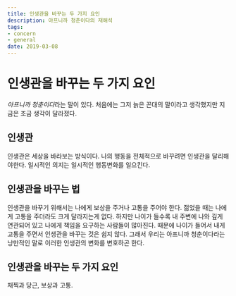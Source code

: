 ```yaml
---
title: 인생관을 바꾸는 두 가지 요인
description: 아프니까 청춘이다의 재해석
tags:
- concern
- general
date: 2019-03-08
---
```


# 인생관을 바꾸는 두 가지 요인
*아프니까 청춘이다*라는 말이 있다. 처음에는 그저 늙은 꼰대의 말이라고 생각했지만 지금은 조금 생각이 달라졌다.

## 인생관
인생관은 세상을 바라보는 방식이다. 나의 행동을 전체적으로 바꾸려면 인생관을 달리해야한다. 일시적인 의지는 일시적인 행동변화를 일으킨다.

## 인생관을 바꾸는 법
인생관을 바꾸기 위해서는 나에게 보상을 주거나 고통을 주어야 한다. 젊었을 때는 나에게 고통을 주더라도 크게 달라지는게 없다. 하지만 나이가 들수록 내 주변에 나와 깊게 연관되어 있고 나에게 책임을 요구하는 사람들이 많아진다. 때문에 나이가 들어서 내게 고통을 주면서 인생관을 바꾸는 것은 쉽지 않다. 그래서 우리는 아프니까 청춘이다라는 낭만적인 말로 이러한 인생관의 변화를 변호하곤 한다.

## 인생관을 바꾸는 두 가지 요인
채찍과 당근, 보상과 고통.
